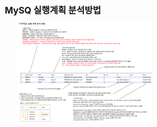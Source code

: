 # MySQ 실행계획 분석방법

<figure><img src="../../../.gitbook/assets/image (2) (1).png" alt=""><figcaption></figcaption></figure>
